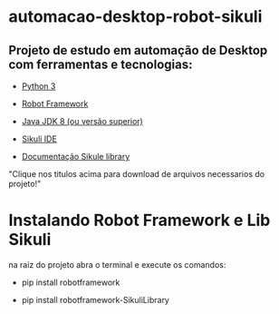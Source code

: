 # automacao-desktop-robot-sikuli

## Projeto de estudo em automação de Desktop com ferramentas e tecnologias:

* [Python 3](https://www.python.org/ftp/python/3.12.3/python-3.12.3-amd64.exe)
* [Robot Framework](https://robotframework.org/?tab=1#getting-started)
* [Java JDK 8 (ou versão superior)](https://www.azul.com/core-post-download/?endpoint=zulu&uuid=fa433a8b-00a0-4682-b895-d68eea7769a8)
* [Sikuli IDE](https://launchpad.net/sikuli/sikulix/2.0.5/+download/sikulixide-2.0.5.jar)

* [Documentação Sikule library](https://rainmanwy.github.io/robotframework-SikuliLibrary/doc/SikuliLibrary.html#library-documentation-top)

"Clique nos titulos acima para download de arquivos necessarios do projeto!"

# Instalando Robot Framework e Lib Sikuli 
na raiz do projeto abra o terminal e execute os comandos:

* pip install robotframework

* pip install robotframework-SikuliLibrary
